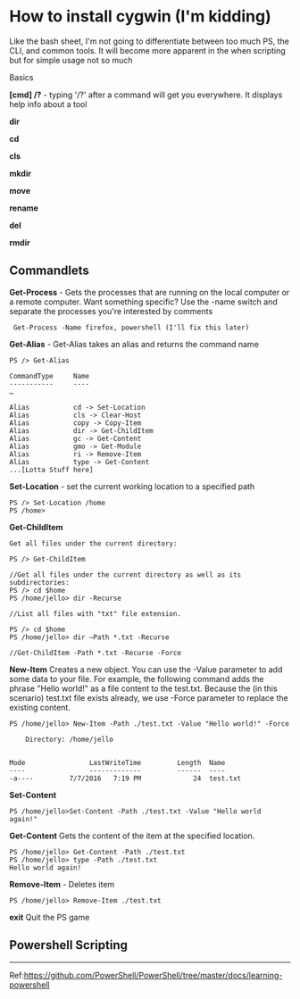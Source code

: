 # How to install cygwin (I'm kidding)

Like the bash sheet, I'm not going to differentiate between too much PS, the CLI, and common tools. It will become more apparent in the when scripting but for simple usage not so much

Basics

**[cmd] /?** - typing '/?' after a command will get you everywhere. It displays help info about a tool

**dir**

**cd**

**cls**

**mkdir**

**move**

**rename**

**del**

**rmdir**

## Commandlets

**Get-Process** - Gets the processes that are running on the local computer or a remote computer. Want something specific? Use the -name switch and separate the processes you're interested by comments

~~~
 Get-Process -Name firefox, powershell (I'll fix this later)
~~~

**Get-Alias** - Get-Alias takes an alias and returns the command name

~~~
PS /> Get-Alias

CommandType     Name
-----------     ----
…

Alias           cd -> Set-Location
Alias           cls -> Clear-Host
Alias           copy -> Copy-Item
Alias           dir -> Get-ChildItem
Alias           gc -> Get-Content
Alias           gmo -> Get-Module
Alias           ri -> Remove-Item
Alias           type -> Get-Content
...[Lotta Stuff here]
~~~

**Set-Location** - set the current working location to a specified path

~~~
PS /> Set-Location /home
PS /home>
~~~

**Get-ChildItem**

~~~
Get all files under the current directory:

PS /> Get-ChildItem

//Get all files under the current directory as well as its subdirectories:
PS /> cd $home
PS /home/jello> dir -Recurse

//List all files with "txt" file extension.

PS /> cd $home
PS /home/jello> dir –Path *.txt -Recurse

//Get-ChildItem -Path *.txt -Recurse -Force
~~~

**New-Item** Creates a new object. You can use the -Value parameter to add some data to your file. For example, the following command adds the phrase "Hello world!" as a file content to the test.txt. Because the (in this scenario) test.txt file exists already, we use -Force parameter to replace the existing content.
~~~
PS /home/jello> New-Item -Path ./test.txt -Value "Hello world!" -Force

    Directory: /home/jello


Mode                LastWriteTime         Length  Name
----                -------------         ------  ----
-a----         7/7/2016   7:19 PM             24  test.txt
~~~

**Set-Content**
~~~
PS /home/jello>Set-Content -Path ./test.txt -Value "Hello world again!"
~~~

**Get-Content**
Gets the content of the item at the specified location.
~~~
PS /home/jello> Get-Content -Path ./test.txt
PS /home/jello> type -Path ./test.txt
Hello world again!
~~~

**Remove-Item** - Deletes item

~~~
PS /home/jello> Remove-Item ./test.txt
~~~

**exit** Quit the PS game

## Powershell Scripting


---
Ref:https://github.com/PowerShell/PowerShell/tree/master/docs/learning-powershell
